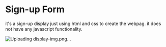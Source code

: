 # Sign-up Form

it's a sign-up display just using html and css to create the webpag.
it does not have any javascript functionality.

![Uploading display-img.png…](/img/display-img.png)
